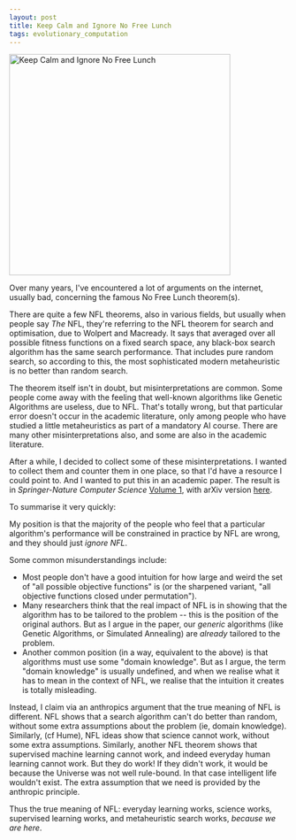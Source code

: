 ```yaml
---
layout: post
title: Keep Calm and Ignore No Free Lunch
tags: evolutionary_computation
---
```


<img src="../../../images/nfl.png" alt="Keep Calm and Ignore No Free Lunch" width="400" align="center">

Over many years, I've encountered a lot of arguments on the internet, usually bad, concerning the famous No Free Lunch theorem(s). 

There are quite a few NFL theorems, also in various fields, but usually when people say *The* NFL, they're referring to the NFL theorem for search and optimisation, due to Wolpert and Macready. It says that averaged over all possible fitness functions on a fixed search space, any black-box search algorithm has the same search performance. That includes pure random search, so according to this, the most sophisticated modern metaheuristic is no better than random search.

The theorem itself isn't in doubt, but misinterpretations are common. Some people come away with the feeling that well-known algorithms like Genetic Algorithms are useless, due to NFL. That's totally wrong, but that particular error doesn't occur in the academic literature, only among people who have studied a little metaheuristics as part of a mandatory AI course. There are many other misinterpretations also, and some are also in the academic literature.

After a while, I decided to collect some of these misinterpretations. I wanted to collect them and counter them in one place, so that I'd have a resource I could point to. And I wanted to put this in an academic paper. The result is in *Springer-Nature Computer Science* [Volume 1](https://link.springer.com/article/10.1007/s42979-020-0063-3), with arXiv version [here](https://arxiv.org/abs/1906.03280).

To summarise it very quickly:

My position is that the majority of the people who feel that a particular algorithm's performance will be constrained in practice by NFL are wrong, and they should just *ignore NFL*. 

Some common misunderstandings include: 

* Most people don't have a good intuition for how large and weird the set of "all possible objective functions" is (or the sharpened variant, "all objective functions closed under permutation"). 
* Many researchers think that the real impact of NFL is in showing that the algorithm has to be tailored to the problem -- this is the position of the original authors. But as I argue in the paper, our *generic* algorithms (like Genetic Algorithms, or Simulated Annealing) are *already* tailored to the problem. 
* Another common position (in a way, equivalent to the above) is that algorithms must use some "domain knowledge". But as I argue, the term "domain knowledge" is usually undefined, and when we realise what it has to mean in the context of NFL, we realise that the intuition it creates is totally misleading.

Instead, I claim via an anthropics argument that the true meaning of NFL is different. NFL shows that a search algorithm can't do better than random, without some extra assumptions about the problem (ie, domain knowledge). Similarly, (cf Hume), NFL ideas show that science cannot work, without some extra assumptions. Similarly, another NFL theorem shows that supervised machine learning cannot work, and indeed everyday human learning cannot work. But they do work! If they didn't work, it would be because the Universe was not well rule-bound. In that case intelligent life wouldn't exist. The extra assumption that we need is provided by the anthropic principle.

Thus the true meaning of NFL: everyday learning works, science works, supervised learning works, and metaheuristic search works, *because we are here*.